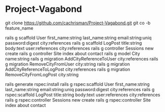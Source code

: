# Project-Vagabond

git clone https://github.com/cachrisman/Project-Vagabond.git
git co -b feature_name

rails g scaffold User first_name:string last_name:string email:string:uniq password:digest city:references
rails g scaffold LogPost title:string body:text user:references city:references
rails g controller Sessions new create
rails g controller Site index about contact
rails g model City name:string
rails g migration AddCityReferenceToUser city:references
rails g migration RemoveCityFromUser city:string
rails g migration AddCityReferenceToLogPost city:references
rails g migration RemoveCityFromLogPost city:string

rails generate rspec:install
rails g rspec:scaffold User first_name:string last_name:string email:string:uniq password:digest city:references
rails g rspec:scaffold LogPost title:string body:text user:references city:references
rails g rspec:controller Sessions new create
rails g rspec:controller Site index about contact
